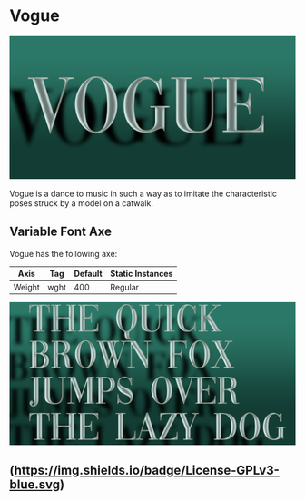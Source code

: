 # Vogue

![Image](documentation/image0.png)

Vogue is a dance to music in such a way as to imitate the characteristic poses struck by a model on a catwalk.

## Variable Font Axe

Vogue has the following axe:

Axis | Tag | Default | Static Instances
--- | --- | --- | ---
Weight | wght | 400 | Regular

![Image](documentation/image9.png)

## (https://img.shields.io/badge/License-GPLv3-blue.svg)

